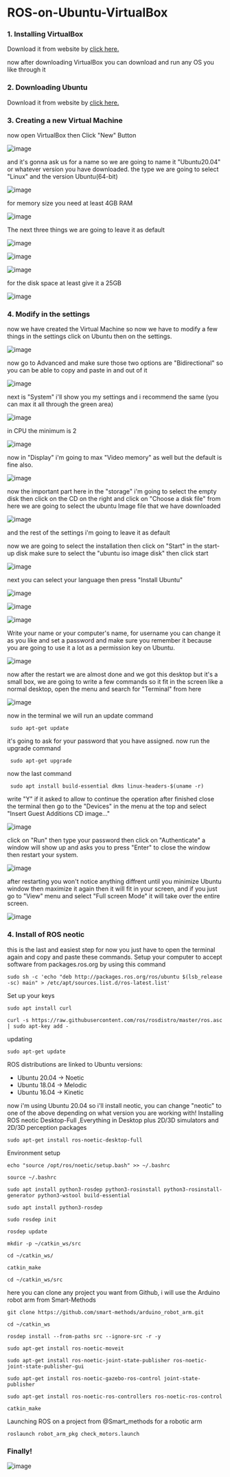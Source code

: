 # ROS-on-Ubuntu-VirtualBox

### 1. Installing VirtualBox

Download it from  website by [click here.](https://www.virtualbox.org/wiki/Downloads)

now after downloading VirtualBox you can download and run any OS you like through it

### 2. Downloading Ubuntu
Download it from  website by [click here.](https://ubuntu.com/download)

### 3. Creating a new Virtual Machine

now open VirtualBox then Click "New" Button

![image](https://user-images.githubusercontent.com/107868812/179498906-238e9e38-1199-4e4e-9b55-f799fe2454d2.png)

and it's gonna ask us for a name so we are going to name it "Ubuntu20.04" or whatever version you have downloaded.
the type we are going to select "Linux" and the version Ubuntu(64-bit)

![image](https://user-images.githubusercontent.com/107868812/179499067-bbfb781c-b889-46f8-8d8a-b68227e7ed84.png)

for memory size you need at least 4GB RAM

![image](https://user-images.githubusercontent.com/107868812/179499167-7cc6912a-236e-4c17-b7f3-6a63916c6ea7.png)


The next three things we are going to leave it as default

![image](https://user-images.githubusercontent.com/107868812/179499228-386e0925-f6d5-4945-aedc-ccb86c421408.png)

![image](https://user-images.githubusercontent.com/107868812/179499248-c6d4d954-7f0c-4f52-970f-d09920c49235.png)

![image](https://user-images.githubusercontent.com/107868812/179499277-bd319dfe-9dfe-471a-a9a5-1cb8bfc30228.png)

for the disk space at least give it a 25GB

![image](https://user-images.githubusercontent.com/107868812/179499714-c5219c0f-dbec-4cca-96ad-89a0e5465ed8.png)


### 4. Modify in the settings

now we have created the Virtual Machine so now we have to modify a few things in the settings click on Ubuntu then on the settings.

![image](https://user-images.githubusercontent.com/107868812/179499840-75a3130e-6fdc-41f9-8bd8-ee2f43b3da00.png)


now go to Advanced and make sure those two options are "Bidirectional" so you can be able to copy and paste in and out of it

![image](https://user-images.githubusercontent.com/107868812/179499902-cfef5ed1-7325-41e1-adf4-f7b75251e993.png)


next is "System" i'll show you my settings and i recommend the same (you can max it all through the green area)

![image](https://user-images.githubusercontent.com/107868812/179499959-5c07f63c-6957-4549-9bd3-3370f8b96eef.png)


in CPU the minimum is 2

![image](https://user-images.githubusercontent.com/107868812/179500025-74f09d01-5516-4d30-8b92-c39fe789bca6.png)


now in "Display" i'm going to max "Video memory" as well but the default is fine also.

![image](https://user-images.githubusercontent.com/107868812/179500089-9841df9f-33c7-4d42-84db-8a668d927590.png)

now the important part here in the "storage" i'm going to select the empty disk then click on the CD on the right and click on "Choose a disk file" from here we are going to select the ubuntu Image file that we have downloaded

![image](https://user-images.githubusercontent.com/107868812/179500153-ce595607-cb0a-4f78-9308-6529508141f6.png)

and the rest of the settings i'm going to leave it as default

now we are going to select the installation then click on "Start" in the start-up disk make sure to select the "ubuntu iso image disk" then click start

![image](https://user-images.githubusercontent.com/107868812/179500209-b4004443-05f8-4817-a82b-bba9da21172f.png)

next you can select your language then press "Install Ubuntu"

![image](https://user-images.githubusercontent.com/107868812/179500294-de5bc0ee-b643-47fb-b93b-6bb6a03980a4.png)

![image](https://user-images.githubusercontent.com/107868812/179500312-ccc69f8f-fef7-4764-8c93-bc1b273757bf.png)

![image](https://user-images.githubusercontent.com/107868812/179500332-6cb33e46-7dba-4d5b-a242-ae4f529cbff2.png)

Write your name or your computer's name, for username you can change it as you like and set a password and make sure you remember it because you are going to use it a lot as a permission key on Ubuntu.


![image](https://user-images.githubusercontent.com/107868812/179500386-90cf7c79-5cfd-4143-a551-a4e1ff4289f2.png)

now after the restart we are almost done and we got this desktop but it's a small box, we are going to write a few commands so it fit in the screen like a normal desktop, open the menu and search for "Terminal" from here

![image](https://user-images.githubusercontent.com/107868812/179500437-b96c87c0-018c-4a55-85c5-239917ce3d23.png)

now in the terminal we will run an update command

     sudo apt-get update

it's going to ask for your password that you have assigned.
now run the upgrade command

     sudo apt-get upgrade
     
now the last command

     sudo apt install build-essential dkms linux-headers-$(uname -r)
     
write "Y" if it asked to allow to continue the operation
after finished close the terminal then go to the "Devices" in the menu at the top and select "Insert Guest Additions CD image..."

![image](https://user-images.githubusercontent.com/107868812/179501035-02a85d5a-9791-4e7a-bfc6-ceb1cf0d3f02.png)

click on "Run" then type your password then click on "Authenticate" a window will show up and asks you to press "Enter" to close the window then restart your system.


![image](https://user-images.githubusercontent.com/107868812/179501202-0083f5e1-d1c5-42c8-9515-fa2a3d66c81b.png)

after restarting you won't notice anything diffrent until you minimize Ubuntu window then maximize it again then it will fit in your screen, and if you just go to "View" menu and select "Full screen Mode" it will take over the entire screen.

![image](https://user-images.githubusercontent.com/107868812/179501301-b4120737-dada-467d-9793-286e3f3096de.png)

### 4. Install of ROS neotic
this is the last and easiest step for now you just have to open the terminal again and copy and paste these commands.
Setup your computer to accept software from packages.ros.org by using this command

    sudo sh -c 'echo "deb http://packages.ros.org/ros/ubuntu $(lsb_release -sc) main" > /etc/apt/sources.list.d/ros-latest.list'
    
Set up your keys

    sudo apt install curl

    curl -s https://raw.githubusercontent.com/ros/rosdistro/master/ros.asc | sudo apt-key add -
   
updating

    sudo apt-get update


ROS distributions are linked to Ubuntu versions:

- Ubuntu 20.04 -> Noetic
- Ubuntu 18.04 -> Melodic
- Ubuntu 16.04 -> Kinetic

now i'm using Ubuntu 20.04 so i'll install neotic, you can change "neotic" to one of the above depending on what version you are working with!
Installing ROS neotic Desktop-Full ,Everything in Desktop plus 2D/3D simulators and 2D/3D perception packages

    sudo apt-get install ros-noetic-desktop-full

Environment setup

    echo "source /opt/ros/noetic/setup.bash" >> ~/.bashrc
    
    source ~/.bashrc
    
    sudo apt install python3-rosdep python3-rosinstall python3-rosinstall-generator python3-wstool build-essential
    
    sudo apt install python3-rosdep
   
    sudo rosdep init
    
    rosdep update
    
    mkdir -p ~/catkin_ws/src
    
    cd ~/catkin_ws/
    
    catkin_make
    
    cd ~/catkin_ws/src

here you can clone any project you want from Github, i will use the Arduino robot arm from Smart-Methods

    git clone https://github.com/smart-methods/arduino_robot_arm.git 
    
    cd ~/catkin_ws
    
    rosdep install --from-paths src --ignore-src -r -y
    
    sudo apt-get install ros-noetic-moveit
    
    sudo apt-get install ros-noetic-joint-state-publisher ros-noetic-joint-state-publisher-gui
    
    sudo apt-get install ros-noetic-gazebo-ros-control joint-state-publisher
    
    sudo apt-get install ros-noetic-ros-controllers ros-noetic-ros-control
    
    catkin_make
    
Launching ROS on a project from @Smart_methods for a robotic arm

    roslaunch robot_arm_pkg check_motors.launch

### Finally!
![image](https://user-images.githubusercontent.com/107868812/179503567-278706c6-482b-468d-96fd-42965c37c184.png)



    
    
    
    
    
    
    
    
    
    
    
    
    
    
    
    
    




